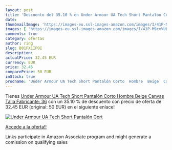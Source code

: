 ```yaml
---
layout: post
title: 'Descuento del 35.10 % en Under Armour UA Tech Short Pantalón Cort'
date: 
thumbnailImage: 'https://images-eu.ssl-images-amazon.com/images/I/41P-M9cvVUL._SL200_.jpg'
images: [ 'https://images-eu.ssl-images-amazon.com/images/I/41P-M9cvVUL._SL200_.jpg' ]
comments: true
category: ofertas
author: ring
slug: B01FX1IPOI
description:
actualPrice: 32.45 EUR
currency: EUR
price: 32.45
comparePrice: 50 EUR
inStock: true
prodname: 'Under Armour UA Tech Short Pantalón Corto  Hombre  Beige  Canvas   Talla Fabricante: 36'
---
```


Tienes [Under Armour UA Tech Short Pantalón Corto  Hombre  Beige  Canvas   Talla Fabricante: 36](https://www.amazon.es/dp/B01FX1IPOI/?tag=tolees-21) con un 35.10 % de descuento con precio de oferta de 32.45 EUR (original: 50 EUR) en el siguiente enlace!

[![Under Armour UA Tech Short Pantalón Cort](https://images-eu.ssl-images-amazon.com/images/I/41P-M9cvVUL._SL200_.jpg)](https://www.amazon.es/dp/B01FX1IPOI/?tag=tolees-21)

[Accede a la oferta!!](https://www.amazon.es/dp/B01FX1IPOI/?tag=tolees-21)

Links participate in Amazon Associate program and might generate a comission on qualifying sales


